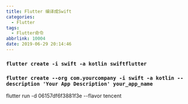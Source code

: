 ```yaml
---
title: Flutter 编译成Swift
categories:
  - Flutter
tags:
  - Flutter命令
abbrlink: 10004
date: 2019-06-29 20:14:46
---
```




### `flutter create -i swift -a kotlin swiftflutter`

### `flutter create --org com.yourcompany -i swift -a kotlin --description 'Your App Description' your_app_name`



flutter  run -d 06157df6f3881f3e  --flavor tencent